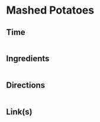 # Mashed Potatoes

## Time 
```

```

## Ingredients
```

```


## Directions
```

```


## Link(s)
```

```
